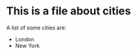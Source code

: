
This is a file about cities
==============================

A list of some cities are:

* London
* New York

